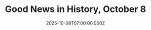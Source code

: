 ---
title: "Good News in History, October 8"
date: 2025-10-08T07:00:00.000Z
category: Human Kindness
externalLink: "https://www.goodnewsnetwork.org/events061008/"
image: ""
excerpt: "80 years ago toady, the microwave oven was patented by Percy Spencer. The self-taught engineer from Howland, Maine, employed by Raytheon at the time, noticed that microwaves from an active radar set he was working on started to melt a Mr. Goodbar candy bar he had in his pocket. The first food deliberately cooked with […] The post Good News…"
---